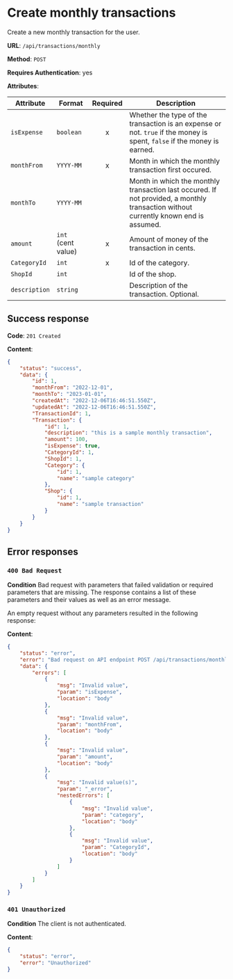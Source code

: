 # Create monthly transactions

Create a new monthly transaction for the user.

**URL**: `/api/transactions/monthly`

**Method**: `POST`

**Requires Authentication**: yes

**Attributes**:

| Attribute     | Format             | Required | Description                                                                                                                         |
| ------------- | ------------------ | :------: | ----------------------------------------------------------------------------------------------------------------------------------- |
| `isExpense`   | `boolean`          |    x     | Whether the type of the transaction is an expense or not. `true` if the money is spent, `false` if the money is earned.             |
| `monthFrom`   | `YYYY-MM`          |    x     | Month in which the monthly transaction first occured.                                                                               |
| `monthTo`     | `YYYY-MM`          |          | Month in which the monthly transaction last occured. If not provided, a monthly transaction without currently known end is assumed. |
| `amount`      | `int` (cent value) |    x     | Amount of money of the transaction in cents.                                                                                        |
| `CategoryId`  | `int`              |    x     | Id of the category.                                                                                                                 |
| `ShopId`      | `int`              |          | Id of the shop.                                                                                                                     |
| `description` | `string`           |          | Description of the transaction. Optional.                                                                                           |

## Success response

**Code**: `201 Created`

**Content**:

```json
{
    "status": "success",
    "data": {
        "id": 1,
        "monthFrom": "2022-12-01",
        "monthTo": "2023-01-01",
        "createdAt": "2022-12-06T16:46:51.550Z",
        "updatedAt": "2022-12-06T16:46:51.550Z",
        "TransactionId": 1,
        "Transaction": {
            "id": 1,
            "description": "this is a sample monthly transaction",
            "amount": 100,
            "isExpense": true,
            "CategoryId": 1,
            "ShopId": 1,
            "Category": {
                "id": 1,
                "name": "sample category"
            },
            "Shop": {
                "id": 1,
                "name": "sample transaction"
            }
        }
    }
}
```

## Error responses

### `400 Bad Request`

**Condition**
Bad request with parameters that failed validation or required parameters that are missing. The response contains a list of these parameters and their values as well as an error message.

An empty request without any parameters resulted in the following response:

**Content**:

```json
{
    "status": "error",
    "error": "Bad request on API endpoint POST /api/transactions/monthly",
    "data": {
        "errors": [
            {
                "msg": "Invalid value",
                "param": "isExpense",
                "location": "body"
            },
            {
                "msg": "Invalid value",
                "param": "monthFrom",
                "location": "body"
            },
            {
                "msg": "Invalid value",
                "param": "amount",
                "location": "body"
            },
            {
                "msg": "Invalid value(s)",
                "param": "_error",
                "nestedErrors": [
                    {
                        "msg": "Invalid value",
                        "param": "category",
                        "location": "body"
                    },
                    {
                        "msg": "Invalid value",
                        "param": "CategoryId",
                        "location": "body"
                    }
                ]
            }
        ]
    }
}
```

### `401 Unauthorized`

**Condition**
The client is not authenticated.

**Content**:

```json
{
    "status": "error",
    "error": "Unauthorized"
}
```
